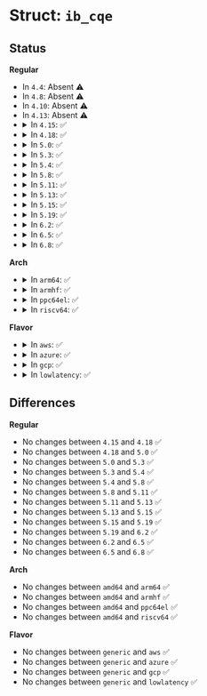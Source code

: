 # Struct: <code>ib_cqe</code>

## Status
<b>Regular</b>
<ul>
<li>
In <code>4.4</code>: Absent ⚠️
</li>
<li>
In <code>4.8</code>: Absent ⚠️
</li>
<li>
In <code>4.10</code>: Absent ⚠️
</li>
<li>
In <code>4.13</code>: Absent ⚠️
</li>
<li>
<details>
<summary>In <code>4.15</code>: ✅</summary>

```c
struct ib_cqe {
    void (*done)(struct ib_cq *, struct ib_wc *);
};
```
</details>
</li>
<li>
<details>
<summary>In <code>4.18</code>: ✅</summary>

```c
struct ib_cqe {
    void (*done)(struct ib_cq *, struct ib_wc *);
};
```
</details>
</li>
<li>
<details>
<summary>In <code>5.0</code>: ✅</summary>

```c
struct ib_cqe {
    void (*done)(struct ib_cq *, struct ib_wc *);
};
```
</details>
</li>
<li>
<details>
<summary>In <code>5.3</code>: ✅</summary>

```c
struct ib_cqe {
    void (*done)(struct ib_cq *, struct ib_wc *);
};
```
</details>
</li>
<li>
<details>
<summary>In <code>5.4</code>: ✅</summary>

```c
struct ib_cqe {
    void (*done)(struct ib_cq *, struct ib_wc *);
};
```
</details>
</li>
<li>
<details>
<summary>In <code>5.8</code>: ✅</summary>

```c
struct ib_cqe {
    void (*done)(struct ib_cq *, struct ib_wc *);
};
```
</details>
</li>
<li>
<details>
<summary>In <code>5.11</code>: ✅</summary>

```c
struct ib_cqe {
    void (*done)(struct ib_cq *, struct ib_wc *);
};
```
</details>
</li>
<li>
<details>
<summary>In <code>5.13</code>: ✅</summary>

```c
struct ib_cqe {
    void (*done)(struct ib_cq *, struct ib_wc *);
};
```
</details>
</li>
<li>
<details>
<summary>In <code>5.15</code>: ✅</summary>

```c
struct ib_cqe {
    void (*done)(struct ib_cq *, struct ib_wc *);
};
```
</details>
</li>
<li>
<details>
<summary>In <code>5.19</code>: ✅</summary>

```c
struct ib_cqe {
    void (*done)(struct ib_cq *, struct ib_wc *);
};
```
</details>
</li>
<li>
<details>
<summary>In <code>6.2</code>: ✅</summary>

```c
struct ib_cqe {
    void (*done)(struct ib_cq *, struct ib_wc *);
};
```
</details>
</li>
<li>
<details>
<summary>In <code>6.5</code>: ✅</summary>

```c
struct ib_cqe {
    void (*done)(struct ib_cq *, struct ib_wc *);
};
```
</details>
</li>
<li>
<details>
<summary>In <code>6.8</code>: ✅</summary>

```c
struct ib_cqe {
    void (*done)(struct ib_cq *, struct ib_wc *);
};
```
</details>
</li>
</ul>
<b>Arch</b>
<ul>
<li>
<details>
<summary>In <code>arm64</code>: ✅</summary>

```c
struct ib_cqe {
    void (*done)(struct ib_cq *, struct ib_wc *);
};
```
</details>
</li>
<li>
<details>
<summary>In <code>armhf</code>: ✅</summary>

```c
struct ib_cqe {
    void (*done)(struct ib_cq *, struct ib_wc *);
};
```
</details>
</li>
<li>
<details>
<summary>In <code>ppc64el</code>: ✅</summary>

```c
struct ib_cqe {
    void (*done)(struct ib_cq *, struct ib_wc *);
};
```
</details>
</li>
<li>
<details>
<summary>In <code>riscv64</code>: ✅</summary>

```c
struct ib_cqe {
    void (*done)(struct ib_cq *, struct ib_wc *);
};
```
</details>
</li>
</ul>
<b>Flavor</b>
<ul>
<li>
<details>
<summary>In <code>aws</code>: ✅</summary>

```c
struct ib_cqe {
    void (*done)(struct ib_cq *, struct ib_wc *);
};
```
</details>
</li>
<li>
<details>
<summary>In <code>azure</code>: ✅</summary>

```c
struct ib_cqe {
    void (*done)(struct ib_cq *, struct ib_wc *);
};
```
</details>
</li>
<li>
<details>
<summary>In <code>gcp</code>: ✅</summary>

```c
struct ib_cqe {
    void (*done)(struct ib_cq *, struct ib_wc *);
};
```
</details>
</li>
<li>
<details>
<summary>In <code>lowlatency</code>: ✅</summary>

```c
struct ib_cqe {
    void (*done)(struct ib_cq *, struct ib_wc *);
};
```
</details>
</li>
</ul>

## Differences
<b>Regular</b>
<ul>
<li>
No changes between <code>4.15</code> and <code>4.18</code> ✅
</li>
<li>
No changes between <code>4.18</code> and <code>5.0</code> ✅
</li>
<li>
No changes between <code>5.0</code> and <code>5.3</code> ✅
</li>
<li>
No changes between <code>5.3</code> and <code>5.4</code> ✅
</li>
<li>
No changes between <code>5.4</code> and <code>5.8</code> ✅
</li>
<li>
No changes between <code>5.8</code> and <code>5.11</code> ✅
</li>
<li>
No changes between <code>5.11</code> and <code>5.13</code> ✅
</li>
<li>
No changes between <code>5.13</code> and <code>5.15</code> ✅
</li>
<li>
No changes between <code>5.15</code> and <code>5.19</code> ✅
</li>
<li>
No changes between <code>5.19</code> and <code>6.2</code> ✅
</li>
<li>
No changes between <code>6.2</code> and <code>6.5</code> ✅
</li>
<li>
No changes between <code>6.5</code> and <code>6.8</code> ✅
</li>
</ul>
<b>Arch</b>
<ul>
<li>
No changes between <code>amd64</code> and <code>arm64</code> ✅
</li>
<li>
No changes between <code>amd64</code> and <code>armhf</code> ✅
</li>
<li>
No changes between <code>amd64</code> and <code>ppc64el</code> ✅
</li>
<li>
No changes between <code>amd64</code> and <code>riscv64</code> ✅
</li>
</ul>
<b>Flavor</b>
<ul>
<li>
No changes between <code>generic</code> and <code>aws</code> ✅
</li>
<li>
No changes between <code>generic</code> and <code>azure</code> ✅
</li>
<li>
No changes between <code>generic</code> and <code>gcp</code> ✅
</li>
<li>
No changes between <code>generic</code> and <code>lowlatency</code> ✅
</li>
</ul>

